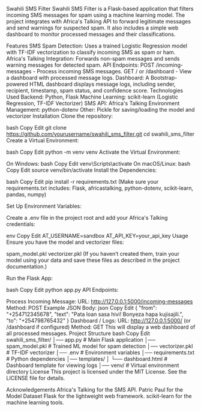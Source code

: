 Swahili SMS Filter
Swahili SMS Filter is a Flask-based application that filters incoming SMS messages for spam using a machine learning model. The project integrates with Africa's Talking API to forward legitimate messages and send warnings for suspected spam. It also includes a simple web dashboard to monitor processed messages and their classifications.

Features
SMS Spam Detection: Uses a trained Logistic Regression model with TF-IDF vectorization to classify incoming SMS as spam or ham.
Africa's Talking Integration: Forwards non-spam messages and sends warning messages for detected spam.
API Endpoints:
POST /incoming-messages - Process incoming SMS messages.
GET / or /dashboard - View a dashboard with processed message logs.
Dashboard: A Bootstrap-powered HTML dashboard displays message logs, including sender, recipient, timestamp, spam status, and confidence score.
Technologies Used
Backend: Python, Flask
Machine Learning: scikit-learn (Logistic Regression, TF-IDF Vectorizer)
SMS API: Africa's Talking
Environment Management: python-dotenv
Other: Pickle for saving/loading the model and vectorizer
Installation
Clone the repository:

bash
Copy
Edit
git clone https://github.com/yourusername/swahili_sms_filter.git
cd swahili_sms_filter
Create a Virtual Environment:

bash
Copy
Edit
python -m venv venv
Activate the Virtual Environment:

On Windows:
bash
Copy
Edit
venv\Scripts\activate
On macOS/Linux:
bash
Copy
Edit
source venv/bin/activate
Install the Dependencies:

bash
Copy
Edit
pip install -r requirements.txt
(Make sure your requirements.txt includes: Flask, africastalking, python-dotenv, scikit-learn, pandas, numpy)

Set Up Environment Variables:

Create a .env file in the project root and add your Africa's Talking credentials:

env
Copy
Edit
AT_USERNAME=sandbox
AT_API_KEY=your_api_key
Usage
Ensure you have the model and vectorizer files:

spam_model.pkl
vectorizer.pkl
(If you haven’t created them, train your model using your data and save these files as described in the project documentation.)

Run the Flask App:

bash
Copy
Edit
python app.py
API Endpoints:

Process Incoming Message:
URL: http://127.0.0.1:5000/incoming-messages
Method: POST
Example JSON Body:
json
Copy
Edit
{
  "from": "+254712345678",
  "text": "Pata loan sasa hivi! Bonyeza hapa kujisajili.",
  "to": "+254798765432"
}
Dashboard / Logs:
URL: http://127.0.0.1:5000/ (or /dashboard if configured)
Method: GET
This will display a web dashboard of all processed messages.
Project Structure
bash
Copy
Edit
swahili_sms_filter/
│── app.py                 # Main Flask application
│── spam_model.pkl         # Trained ML model for spam detection
│── vectorizer.pkl         # TF-IDF vectorizer
│── .env                   # Environment variables
│── requirements.txt       # Python dependencies
│── templates/
│   └── dashboard.html     # Dashboard template for viewing logs
│── venv/                  # Virtual environment directory
License
This project is licensed under the MIT License. See the LICENSE file for details.

Acknowledgements
Africa's Talking for the SMS API.
Patric Paul for the Model Dataset
Flask for the lightweight web framework.
scikit-learn for the machine learning tools.
